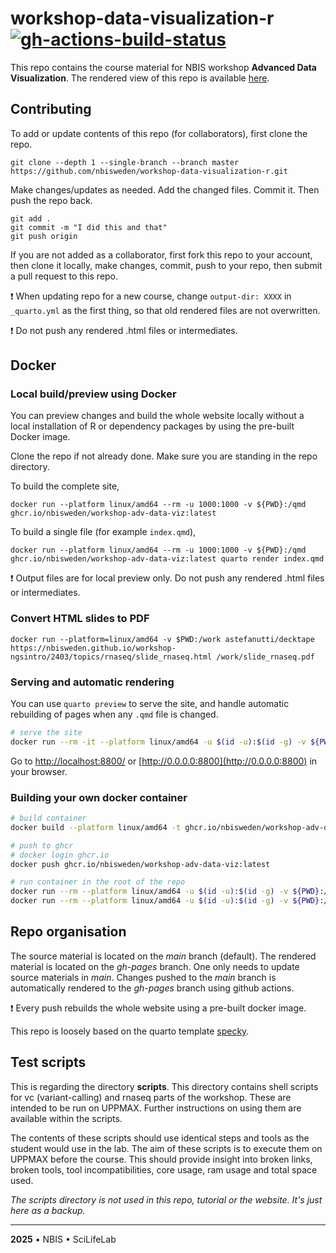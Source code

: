 # workshop-data-visualization-r [![gh-actions-build-status](https://github.com/NBISweden/workshop-data-visualization-r/actions/workflows/docker.yml/badge.svg)](https://github.com/NBISweden/workshop-data-visualization-r/actions/workflows/docker.yml)

This repo contains the course material for NBIS workshop **Advanced Data Visualization**. The rendered view of this repo is available [here](https://nbisweden.github.io/workshop-data-visualization-r/).

## Contributing

To add or update contents of this repo (for collaborators), first clone the repo.

```
git clone --depth 1 --single-branch --branch master https://github.com/nbisweden/workshop-data-visualization-r.git
```

Make changes/updates as needed. Add the changed files. Commit it. Then push the repo back.

```
git add .
git commit -m "I did this and that"
git push origin
```

If you are not added as a collaborator, first fork this repo to your account, then clone it locally, make changes, commit, push to your repo, then submit a pull request to this repo.

:exclamation: When updating repo for a new course, change `output-dir: XXXX` in `_quarto.yml` 
as the first thing, so that old rendered files are not overwritten.

:exclamation: Do not push any rendered .html files or intermediates.

## Docker
### Local build/preview using Docker

You can preview changes and build the whole website locally without a local installation of R or dependency packages by using the pre-built Docker image.

Clone the repo if not already done. Make sure you are standing in the repo directory.

To build the complete site,

```
docker run --platform linux/amd64 --rm -u 1000:1000 -v ${PWD}:/qmd ghcr.io/nbisweden/workshop-adv-data-viz:latest
```

To build a single file (for example `index.qmd`),

```
docker run --platform linux/amd64 --rm -u 1000:1000 -v ${PWD}:/qmd ghcr.io/nbisweden/workshop-adv-data-viz:latest quarto render index.qmd
```

:exclamation: Output files are for local preview only. Do not push any rendered .html files or intermediates.

### Convert HTML slides to PDF

```
docker run --platform=linux/amd64 -v $PWD:/work astefanutti/decktape https://nbisweden.github.io/workshop-ngsintro/2403/topics/rnaseq/slide_rnaseq.html /work/slide_rnaseq.pdf
```

### Serving and automatic rendering

You can use `quarto preview` to serve the site, and handle automatic rebuilding of pages when any `.qmd` file is changed.

```bash
# serve the site
docker run --rm -it --platform linux/amd64 -u $(id -u):$(id -g) -v ${PWD}:/qmd -p 8800:8800  ghcr.io/nbisweden/workshop-adv-data-viz:latest quarto preview --port 8800 --host 0.0.0.0
```

Go to [http://localhost:8800/](http://localhost:8800/) or [http://0.0.0.0:8800](http://0.0.0.0:8800) in your browser.

### Building your own docker container

```bash
# build container
docker build --platform linux/amd64 -t ghcr.io/nbisweden/workshop-adv-data-viz:latest .

# push to ghcr
# docker login ghcr.io
docker push ghcr.io/nbisweden/workshop-adv-data-viz:latest

# run container in the root of the repo
docker run --rm --platform linux/amd64 -u $(id -u):$(id -g) -v ${PWD}:/qmd ghcr.io/nbisweden/workshop-adv-data-viz:latest
docker run --rm --platform linux/amd64 -u $(id -u):$(id -g) -v ${PWD}:/qmd ghcr.io/nbisweden/workshop-adv-data-viz:latest quarto render index.qmd
```

## Repo organisation

The source material is located on the *main* branch (default). The rendered material is located on the *gh-pages* branch. One only needs to update source materials in *main*. Changes pushed to the *main* branch is automatically rendered to the *gh-pages* branch using github actions.

:exclamation: Every push rebuilds the whole website using a pre-built docker image.

This repo is loosely based on the quarto template [specky](https://github.com/royfrancis/specky).

## Test scripts

This is regarding the directory **scripts**. This directory contains shell scripts for vc (variant-calling) and rnaseq parts of the workshop. These are intended to be run on UPPMAX. Further instructions on using them are available within the scripts.

The contents of these scripts should use identical steps and tools as the student would use in the lab. The aim of these scripts is to execute them on UPPMAX before the course. This should provide insight into broken links, broken tools, tool incompatibilities, core usage, ram usage and total space used.

*The scripts directory is not used in this repo, tutorial or the website. It's just here as a backup.*

---

**2025** • NBIS • SciLifeLab
